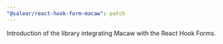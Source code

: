 ```yaml
---
"@saleor/react-hook-form-macaw": patch
---
```


Introduction of the library integrating Macaw with the React Hook Forms.
